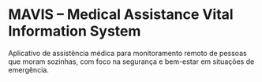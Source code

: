 # MAVIS – Medical Assistance Vital Information System

Aplicativo de assistência médica para monitoramento remoto de pessoas que moram sozinhas, com foco na segurança e bem-estar em situações de emergência.

